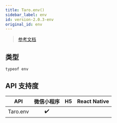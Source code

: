 ```yaml
---
title: Taro.env()
sidebar_label: env
id: version-2.0.3-env
original_id: env
---
```


> [参考文档](https://developers.weixin.qq.com/miniprogram/dev/api/base/env/envObj.html)

## 类型

```tsx
typeof env
```

## API 支持度

| API | 微信小程序 | H5 | React Native |
| :---: | :---: | :---: | :---: |
| Taro.env | ✔️ |  |  |
